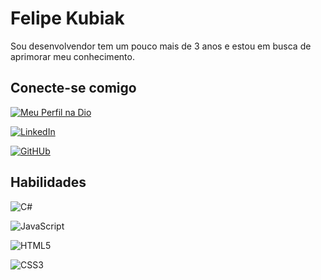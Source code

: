 
# Felipe Kubiak

Sou desenvolvendor tem um pouco mais de 3 anos e estou em busca de aprimorar meu conhecimento.

## Conecte-se comigo
[![Meu Perfil na Dio](https://img.shields.io/badge/Meu_Perfil_na_DIO-000?style=for-the-badge&logologoColor=0E76A8)](https://www.dio.me/users/felipegkubiak)

[![LinkedIn](https://img.shields.io/badge/LinkedIn-000?style=for-the-badge&logo=linkedin&logoColor=0E76A8)](www.linkedin.com/in/felipe-gomes-kubiak-77389716b)

[![GitHUb](https://img.shields.io/badge/GitHub-100000?style=for-the-badge&logo=github&logoColor=white)](https://github.com/k-felipe)

## Habilidades
![C#](https://img.shields.io/badge/C%23-000?style=for-the-badge&logo=c-sharp&logoColor=823085)

![JavaScript](https://img.shields.io/badge/JavaScript-000?style=for-the-badge&logo=javascript)

![HTML5](https://img.shields.io/badge/HTML5-000?style=for-the-badge&logo=html5)

![CSS3](https://img.shields.io/badge/CSS3-000?style=for-the-badge&logo=css3&logoColor=264CE4)


